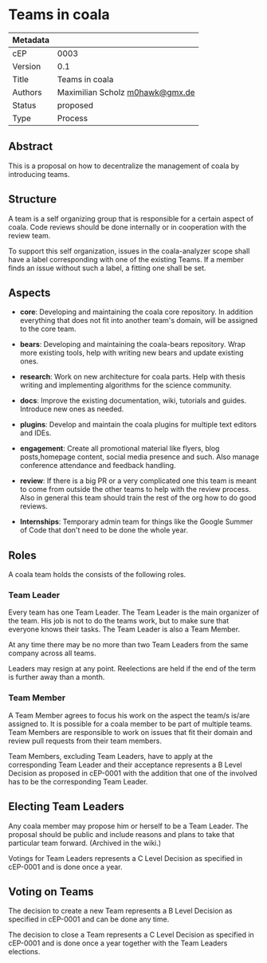 Teams in coala
==============

|Metadata|                                                             |
|--------|-------------------------------------------------------------|
|cEP     |0003                                                         |
|Version |0.1                                                          |
|Title   |Teams in coala                                               |
|Authors |Maximilian Scholz <m0hawk@gmx.de>                            |
|Status  |proposed                                                     |
|Type    |Process                                                      |


Abstract
--------

This is a proposal on how to decentralize the management of coala by
introducing teams.


Structure
---------

A team is a self organizing group that is responsible for a certain 
aspect of coala. Code reviews should be done internally or in 
cooperation with the review team.

To support this self organization, issues in the coala-analyzer scope
shall have a label corresponding with one of the existing Teams. If a
member finds an issue without such a label, a fitting one shall be set.


Aspects
-------

- **core**:
Developing and maintaining the coala core repository.
In addition everything that does not fit into another team's domain, 
will be assigned to the core team.

- **bears**:
Developing and maintaining the coala-bears repository. Wrap more
existing tools, help with writing new bears and update existing ones.

- **research**:
Work on new architecture for coala parts. Help with thesis writing and
implementing algorithms for the science community.

- **docs**:
Improve the existing documentation, wiki, tutorials and guides.
Introduce new ones as needed.

- **plugins**:
Develop and maintain the coala plugins for multiple text editors and
IDEs.

- **engagement**:
Create all promotional material like flyers, blog posts,homepage
content, social media presence and such. Also manage conference
attendance and feedback handling.

- **review**:
If there is a big PR or a very complicated one this team is meant to
come from outside the other teams to help with the review process.
Also in general this team should train the rest of the org how to do 
good reviews.

- **Internships**:
Temporary admin team for things like the Google Summer of Code that
don't need to be done the whole year.


Roles
-----

A coala team holds the consists of the following roles.

### Team Leader

Every team has one Team Leader.
The Team Leader is the main organizer of the team. His job is not to do
the teams work, but to make sure that everyone knows their tasks. The
Team Leader is also a Team Member.

At any time there may be no more than two Team Leaders from the same
company across all teams.

Leaders may resign at any point. Reelections are held if the end of the
term is further away than a month.

### Team Member

A Team Member agrees to focus his work on the aspect the team/s is/are
assigned to. It is possible for a coala member to be part of multiple
teams.
Team Members are responsible to work on issues that fit their domain
and review pull requests from their team members.

Team Members, excluding Team Leaders, have to apply at the
corresponding Team Leader and their acceptance represents a B Level
Decision as proposed in cEP-0001 with the addition that one of the
involved has to be the corresponding Team Leader.


Electing Team Leaders
---------------------

Any coala member may propose him or herself to be a Team Leader. The
proposal should be public and include reasons and plans to take that
particular team forward. (Archived in the wiki.)

Votings for Team Leaders represents a C Level Decision as specified in
cEP-0001 and is done once a year.


Voting on Teams
---------------

The decision to create a new Team represents a B Level Decision as
specified in cEP-0001 and can be done any time.
 
The decision to close a Team represents a C Level Decision as specified
in cEP-0001 and is done once a year together with the Team Leaders
elections.
